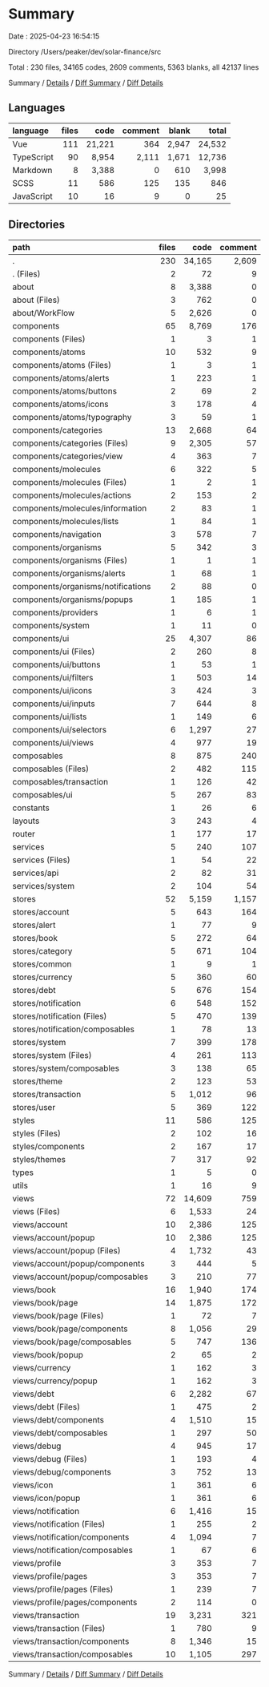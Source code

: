 # Summary

Date : 2025-04-23 16:54:15

Directory /Users/peaker/dev/solar-finance/src

Total : 230 files,  34165 codes, 2609 comments, 5363 blanks, all 42137 lines

Summary / [Details](details.md) / [Diff Summary](diff.md) / [Diff Details](diff-details.md)

## Languages
| language | files | code | comment | blank | total |
| :--- | ---: | ---: | ---: | ---: | ---: |
| Vue | 111 | 21,221 | 364 | 2,947 | 24,532 |
| TypeScript | 90 | 8,954 | 2,111 | 1,671 | 12,736 |
| Markdown | 8 | 3,388 | 0 | 610 | 3,998 |
| SCSS | 11 | 586 | 125 | 135 | 846 |
| JavaScript | 10 | 16 | 9 | 0 | 25 |

## Directories
| path | files | code | comment | blank | total |
| :--- | ---: | ---: | ---: | ---: | ---: |
| . | 230 | 34,165 | 2,609 | 5,363 | 42,137 |
| . (Files) | 2 | 72 | 9 | 9 | 90 |
| about | 8 | 3,388 | 0 | 610 | 3,998 |
| about (Files) | 3 | 762 | 0 | 152 | 914 |
| about/WorkFlow | 5 | 2,626 | 0 | 458 | 3,084 |
| components | 65 | 8,769 | 176 | 1,196 | 10,141 |
| components (Files) | 1 | 3 | 1 | 0 | 4 |
| components/atoms | 10 | 532 | 9 | 55 | 596 |
| components/atoms (Files) | 1 | 3 | 1 | 0 | 4 |
| components/atoms/alerts | 1 | 223 | 1 | 26 | 250 |
| components/atoms/buttons | 2 | 69 | 2 | 8 | 79 |
| components/atoms/icons | 3 | 178 | 4 | 13 | 195 |
| components/atoms/typography | 3 | 59 | 1 | 8 | 68 |
| components/categories | 13 | 2,668 | 64 | 403 | 3,135 |
| components/categories (Files) | 9 | 2,305 | 57 | 357 | 2,719 |
| components/categories/view | 4 | 363 | 7 | 46 | 416 |
| components/molecules | 6 | 322 | 5 | 32 | 359 |
| components/molecules (Files) | 1 | 2 | 1 | 0 | 3 |
| components/molecules/actions | 2 | 153 | 2 | 13 | 168 |
| components/molecules/information | 2 | 83 | 1 | 7 | 91 |
| components/molecules/lists | 1 | 84 | 1 | 12 | 97 |
| components/navigation | 3 | 578 | 7 | 61 | 646 |
| components/organisms | 5 | 342 | 3 | 39 | 384 |
| components/organisms (Files) | 1 | 1 | 1 | 0 | 2 |
| components/organisms/alerts | 1 | 68 | 1 | 11 | 80 |
| components/organisms/notifications | 2 | 88 | 0 | 5 | 93 |
| components/organisms/popups | 1 | 185 | 1 | 23 | 209 |
| components/providers | 1 | 6 | 1 | 1 | 8 |
| components/system | 1 | 11 | 0 | 3 | 14 |
| components/ui | 25 | 4,307 | 86 | 602 | 4,995 |
| components/ui (Files) | 2 | 260 | 8 | 32 | 300 |
| components/ui/buttons | 1 | 53 | 1 | 6 | 60 |
| components/ui/filters | 1 | 503 | 14 | 73 | 590 |
| components/ui/icons | 3 | 424 | 3 | 63 | 490 |
| components/ui/inputs | 7 | 644 | 8 | 90 | 742 |
| components/ui/lists | 1 | 149 | 6 | 20 | 175 |
| components/ui/selectors | 6 | 1,297 | 27 | 189 | 1,513 |
| components/ui/views | 4 | 977 | 19 | 129 | 1,125 |
| composables | 8 | 875 | 240 | 189 | 1,304 |
| composables (Files) | 2 | 482 | 115 | 102 | 699 |
| composables/transaction | 1 | 126 | 42 | 25 | 193 |
| composables/ui | 5 | 267 | 83 | 62 | 412 |
| constants | 1 | 26 | 6 | 6 | 38 |
| layouts | 3 | 243 | 4 | 34 | 281 |
| router | 1 | 177 | 17 | 10 | 204 |
| services | 5 | 240 | 107 | 70 | 417 |
| services (Files) | 1 | 54 | 22 | 11 | 87 |
| services/api | 2 | 82 | 31 | 36 | 149 |
| services/system | 2 | 104 | 54 | 23 | 181 |
| stores | 52 | 5,159 | 1,157 | 841 | 7,157 |
| stores/account | 5 | 643 | 164 | 119 | 926 |
| stores/alert | 1 | 77 | 9 | 15 | 101 |
| stores/book | 5 | 272 | 64 | 42 | 378 |
| stores/category | 5 | 671 | 104 | 120 | 895 |
| stores/common | 1 | 9 | 1 | 1 | 11 |
| stores/currency | 5 | 360 | 60 | 69 | 489 |
| stores/debt | 5 | 676 | 154 | 115 | 945 |
| stores/notification | 6 | 548 | 152 | 91 | 791 |
| stores/notification (Files) | 5 | 470 | 139 | 79 | 688 |
| stores/notification/composables | 1 | 78 | 13 | 12 | 103 |
| stores/system | 7 | 399 | 178 | 91 | 668 |
| stores/system (Files) | 4 | 261 | 113 | 54 | 428 |
| stores/system/composables | 3 | 138 | 65 | 37 | 240 |
| stores/theme | 2 | 123 | 53 | 34 | 210 |
| stores/transaction | 5 | 1,012 | 96 | 76 | 1,184 |
| stores/user | 5 | 369 | 122 | 68 | 559 |
| styles | 11 | 586 | 125 | 135 | 846 |
| styles (Files) | 2 | 102 | 16 | 22 | 140 |
| styles/components | 2 | 167 | 17 | 28 | 212 |
| styles/themes | 7 | 317 | 92 | 85 | 494 |
| types | 1 | 5 | 0 | 0 | 5 |
| utils | 1 | 16 | 9 | 4 | 29 |
| views | 72 | 14,609 | 759 | 2,259 | 17,627 |
| views (Files) | 6 | 1,533 | 24 | 172 | 1,729 |
| views/account | 10 | 2,386 | 125 | 394 | 2,905 |
| views/account/popup | 10 | 2,386 | 125 | 394 | 2,905 |
| views/account/popup (Files) | 4 | 1,732 | 43 | 285 | 2,060 |
| views/account/popup/components | 3 | 444 | 5 | 69 | 518 |
| views/account/popup/composables | 3 | 210 | 77 | 40 | 327 |
| views/book | 16 | 1,940 | 174 | 391 | 2,505 |
| views/book/page | 14 | 1,875 | 172 | 381 | 2,428 |
| views/book/page (Files) | 1 | 72 | 7 | 17 | 96 |
| views/book/page/components | 8 | 1,056 | 29 | 181 | 1,266 |
| views/book/page/composables | 5 | 747 | 136 | 183 | 1,066 |
| views/book/popup | 2 | 65 | 2 | 10 | 77 |
| views/currency | 1 | 162 | 3 | 25 | 190 |
| views/currency/popup | 1 | 162 | 3 | 25 | 190 |
| views/debt | 6 | 2,282 | 67 | 368 | 2,717 |
| views/debt (Files) | 1 | 475 | 2 | 60 | 537 |
| views/debt/components | 4 | 1,510 | 15 | 232 | 1,757 |
| views/debt/composables | 1 | 297 | 50 | 76 | 423 |
| views/debug | 4 | 945 | 17 | 82 | 1,044 |
| views/debug (Files) | 1 | 193 | 4 | 23 | 220 |
| views/debug/components | 3 | 752 | 13 | 59 | 824 |
| views/icon | 1 | 361 | 6 | 52 | 419 |
| views/icon/popup | 1 | 361 | 6 | 52 | 419 |
| views/notification | 6 | 1,416 | 15 | 184 | 1,615 |
| views/notification (Files) | 1 | 255 | 2 | 42 | 299 |
| views/notification/components | 4 | 1,094 | 7 | 132 | 1,233 |
| views/notification/composables | 1 | 67 | 6 | 10 | 83 |
| views/profile | 3 | 353 | 7 | 63 | 423 |
| views/profile/pages | 3 | 353 | 7 | 63 | 423 |
| views/profile/pages (Files) | 1 | 239 | 7 | 49 | 295 |
| views/profile/pages/components | 2 | 114 | 0 | 14 | 128 |
| views/transaction | 19 | 3,231 | 321 | 528 | 4,080 |
| views/transaction (Files) | 1 | 780 | 9 | 112 | 901 |
| views/transaction/components | 8 | 1,346 | 15 | 183 | 1,544 |
| views/transaction/composables | 10 | 1,105 | 297 | 233 | 1,635 |

Summary / [Details](details.md) / [Diff Summary](diff.md) / [Diff Details](diff-details.md)